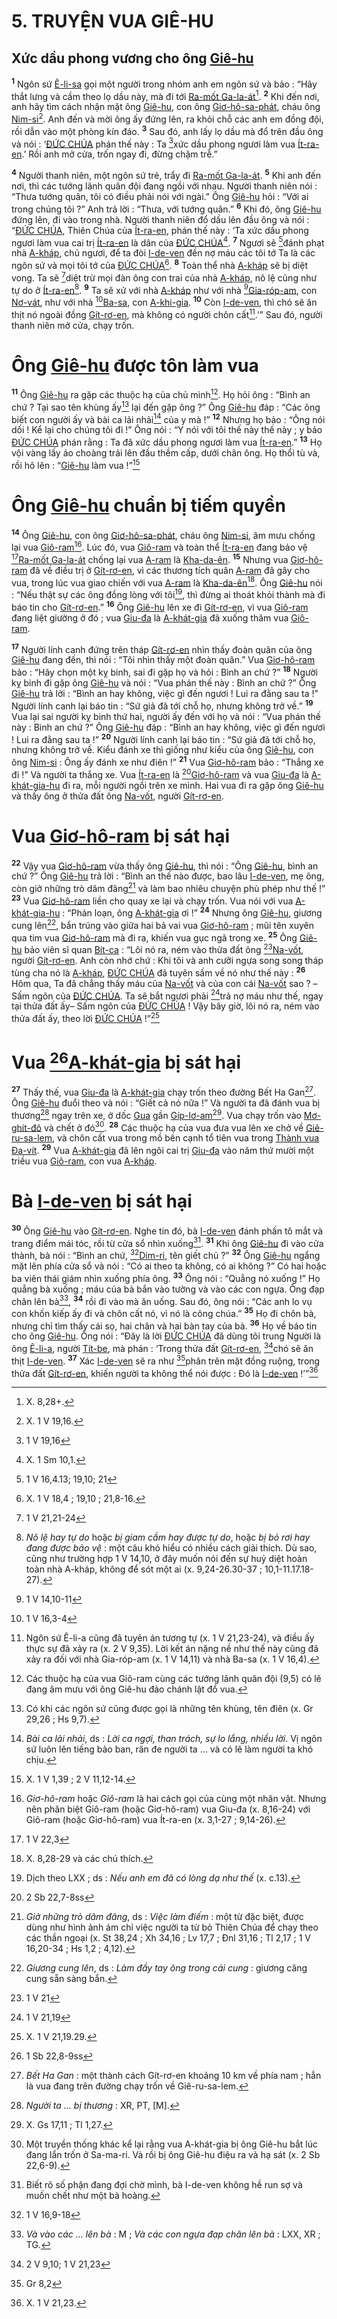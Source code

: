 # 5. TRUYỆN VUA GIÊ-HU

## Xức dầu phong vương cho ông [Giê-hu]()
<sup><b>1</b></sup> Ngôn sứ [Ê-li-sa]() gọi một người trong nhóm anh em ngôn sứ và bảo : “Hãy thắt lưng và cầm theo lọ dầu này, mà đi tới [Ra-mốt Ga-la-át]()[^1-4388e07a-c925-4a8e-9393-d2d2038403cb]. <sup><b>2</b></sup> Khi đến nơi, anh hãy tìm cách nhận mặt ông [Giê-hu](), con ông [Giơ-hô-sa-phát](), cháu ông [Nim-si]()[^2-4388e07a-c925-4a8e-9393-d2d2038403cb]. Anh đến và mời ông ấy đứng lên, ra khỏi chỗ các anh em đồng đội, rồi dẫn vào một phòng kín đáo. <sup><b>3</b></sup> Sau đó, anh lấy lọ dầu mà đổ trên đầu ông và nói : ‘[ĐỨC CHÚA]() phán thế này : Ta [^1@-4388e07a-c925-4a8e-9393-d2d2038403cb]xức dầu phong ngươi làm vua [Ít-ra-en]().’ Rồi anh mở cửa, trốn ngay đi, đừng chậm trễ.”

<sup><b>4</b></sup> Người thanh niên, một ngôn sứ trẻ, trẩy đi [Ra-mốt Ga-la-át](). <sup><b>5</b></sup> Khi anh đến nơi, thì các tướng lãnh quân đội đang ngồi với nhau. Người thanh niên nói : “Thưa tướng quân, tôi có điều phải nói với ngài.” Ông [Giê-hu]() hỏi : “Với ai trong chúng tôi ?” Anh trả lời : “Thưa, với tướng quân.” <sup><b>6</b></sup> Khi đó, ông [Giê-hu]() đứng lên, đi vào trong nhà. Người thanh niên đổ dầu lên đầu ông và nói : “[ĐỨC CHÚA](), Thiên Chúa của [Ít-ra-en](), phán thế này : ‘Ta xức dầu phong ngươi làm vua cai trị [Ít-ra-en]() là dân của [ĐỨC CHÚA]()[^3-4388e07a-c925-4a8e-9393-d2d2038403cb]. <sup><b>7</b></sup> Ngươi sẽ [^2@-4388e07a-c925-4a8e-9393-d2d2038403cb]đánh phạt nhà [A-kháp](), chủ ngươi, để ta đòi [I-de-ven]() đền nợ máu các tôi tớ Ta là các ngôn sứ và mọi tôi tớ của [ĐỨC CHÚA]()[^4-4388e07a-c925-4a8e-9393-d2d2038403cb]. <sup><b>8</b></sup> Toàn thể nhà [A-kháp]() sẽ bị diệt vong. Ta sẽ [^3@-4388e07a-c925-4a8e-9393-d2d2038403cb]diệt trừ mọi đàn ông con trai của nhà [A-kháp](), nô lệ cũng như tự do ở [Ít-ra-en]()[^5-4388e07a-c925-4a8e-9393-d2d2038403cb]. <sup><b>9</b></sup> Ta sẽ xử với nhà [A-kháp]() như với nhà [^4@-4388e07a-c925-4a8e-9393-d2d2038403cb][Gia-róp-am](), con [Nơ-vát](), như với nhà [^5@-4388e07a-c925-4a8e-9393-d2d2038403cb][Ba-sa](), con [A-khi-gia](). <sup><b>10</b></sup> Còn [I-de-ven](), thì chó sẽ ăn thịt nó ngoài đồng [Gít-rơ-en](), mà không có người chôn cất[^6-4388e07a-c925-4a8e-9393-d2d2038403cb].’” Sau đó, người thanh niên mở cửa, chạy trốn.


# Ông [Giê-hu]() được tôn làm vua
<sup><b>11</b></sup> Ông [Giê-hu]() ra gặp các thuộc hạ của chủ mình[^7-4388e07a-c925-4a8e-9393-d2d2038403cb]. Họ hỏi ông : “Bình an chứ ? Tại sao tên khùng ấy[^8-4388e07a-c925-4a8e-9393-d2d2038403cb] lại đến gặp ông ?” Ông [Giê-hu]() đáp : “Các ông biết con người ấy và bài ca lải nhải[^9-4388e07a-c925-4a8e-9393-d2d2038403cb] của y mà !” <sup><b>12</b></sup> Nhưng họ bảo : “Ông nói dối ! Kể lại cho chúng tôi đi !” Ông nói : “Y nói với tôi thế này thế này ; y bảo [ĐỨC CHÚA]() phán rằng : Ta đã xức dầu phong ngươi làm vua [Ít-ra-en]().” <sup><b>13</b></sup> Họ vội vàng lấy áo choàng trải lên đầu thềm cấp, dưới chân ông. Họ thổi tù và, rồi hô lên : “[Giê-hu]() làm vua !”[^10-4388e07a-c925-4a8e-9393-d2d2038403cb]


# Ông [Giê-hu]() chuẩn bị tiếm quyền
<sup><b>14</b></sup> Ông [Giê-hu](), con ông [Giơ-hô-sa-phát](), cháu ông [Nim-si](), âm mưu chống lại vua [Giô-ram]()[^11-4388e07a-c925-4a8e-9393-d2d2038403cb]. Lúc đó, vua [Giô-ram]() và toàn thể [Ít-ra-en]() đang bảo vệ [^6@-4388e07a-c925-4a8e-9393-d2d2038403cb][Ra-mốt Ga-la-át]() chống lại vua [A-ram]() là [Kha-da-ên](). <sup><b>15</b></sup> Nhưng vua [Giơ-hô-ram]() đã về điều trị ở [Gít-rơ-en](), vì các thương tích quân [A-ram]() đã gây cho vua, trong lúc vua giao chiến với vua [A-ram]() là [Kha-da-ên]()[^12-4388e07a-c925-4a8e-9393-d2d2038403cb]. Ông [Giê-hu]() nói : “Nếu thật sự các ông đồng lòng với tôi[^13-4388e07a-c925-4a8e-9393-d2d2038403cb], thì đừng ai thoát khỏi thành mà đi báo tin cho [Gít-rơ-en]().” <sup><b>16</b></sup> Ông [Giê-hu]() lên xe đi [Gít-rơ-en](), vì vua [Giô-ram]() đang liệt giường ở đó ; vua [Giu-đa]() là [A-khát-gia]() đã xuống thăm vua [Giô-ram]().

<sup><b>17</b></sup> Người lính canh đứng trên tháp [Gít-rơ-en]() nhìn thấy đoàn quân của ông [Giê-hu]() đang đến, thì nói : “Tôi nhìn thấy một đoàn quân.” Vua [Giơ-hô-ram]() bảo : “Hãy chọn một kỵ binh, sai đi gặp họ và hỏi : Bình an chứ ?” <sup><b>18</b></sup> Người kỵ binh đi gặp ông [Giê-hu]() và nói : “Vua phán thế này : Bình an chứ ?” Ông [Giê-hu]() trả lời : “Bình an hay không, việc gì đến ngươi ! Lui ra đằng sau ta !” Người lính canh lại báo tin : “Sứ giả đã tới chỗ họ, nhưng không trở về.” <sup><b>19</b></sup> Vua lại sai người kỵ binh thứ hai, người ấy đến với họ và nói : “Vua phán thế này : Bình an chứ ?” Ông [Giê-hu]() đáp : “Bình an hay không, việc gì đến ngươi ! Lui ra đằng sau ta !” <sup><b>20</b></sup> Người lính canh lại báo tin : “Sứ giả đã tới chỗ họ, nhưng không trở về. Kiểu đánh xe thì giống như kiểu của ông [Giê-hu](), con ông [Nim-si]() : Ông ấy đánh xe như điên !” <sup><b>21</b></sup> Vua [Giơ-hô-ram]() bảo : “Thắng xe đi !” Và người ta thắng xe. Vua [Ít-ra-en]() là [^7@-4388e07a-c925-4a8e-9393-d2d2038403cb][Giơ-hô-ram]() và vua [Giu-đa]() là [A-khát-gia-hu]() đi ra, mỗi người ngồi trên xe mình. Hai vua đi ra gặp ông [Giê-hu]() và thấy ông ở thửa đất ông [Na-vốt](), người [Gít-rơ-en]().


# Vua [Giơ-hô-ram]() bị sát hại
<sup><b>22</b></sup> Vậy vua [Giơ-hô-ram]() vừa thấy ông [Giê-hu](), thì nói : “Ông [Giê-hu](), bình an chứ ?” Ông [Giê-hu]() trả lời : “Bình an thế nào được, bao lâu [I-de-ven](), mẹ ông, còn giở những trò dâm đãng[^14-4388e07a-c925-4a8e-9393-d2d2038403cb] và làm bao nhiêu chuyện phù phép như thế !” <sup><b>23</b></sup> Vua [Giơ-hô-ram]() liền cho quay xe lại và chạy trốn. Vua nói với vua [A-khát-gia-hu]() : “Phản loạn, ông [A-khát-gia]() ơi !” <sup><b>24</b></sup> Nhưng ông [Giê-hu](), giương cung lên[^15-4388e07a-c925-4a8e-9393-d2d2038403cb], bắn trúng vào giữa hai bả vai vua [Giơ-hô-ram]() ; mũi tên xuyên qua tim vua [Giơ-hô-ram]() mà đi ra, khiến vua gục ngã trong xe. <sup><b>25</b></sup> Ông [Giê-hu]() bảo viên sĩ quan [Bít-ca]() : “Lôi nó ra, ném vào thửa đất ông [^8@-4388e07a-c925-4a8e-9393-d2d2038403cb][Na-vốt](), người [Gít-rơ-en](). Anh còn nhớ chứ : Khi tôi và anh cưỡi ngựa song song tháp tùng cha nó là [A-kháp](), [ĐỨC CHÚA]() đã tuyên sấm về nó như thế này : <sup><b>26</b></sup> Hôm qua, Ta đã chẳng thấy máu của [Na-vốt]() và của con cái [Na-vốt]() sao ? –Sấm ngôn của [ĐỨC CHÚA](). Ta sẽ bắt ngươi phải [^9@-4388e07a-c925-4a8e-9393-d2d2038403cb]trả nợ máu như thế, ngay tại thửa đất ấy– Sấm ngôn của [ĐỨC CHÚA]() ! Vậy bây giờ, lôi nó ra, ném vào thửa đất ấy, theo lời [ĐỨC CHÚA]() !”[^16-4388e07a-c925-4a8e-9393-d2d2038403cb]


# Vua [^10@-4388e07a-c925-4a8e-9393-d2d2038403cb][A-khát-gia]() bị sát hại
<sup><b>27</b></sup> Thấy thế, vua [Giu-đa]() là [A-khát-gia]() chạy trốn theo đường Bết Ha Gan[^17-4388e07a-c925-4a8e-9393-d2d2038403cb]. Ông [Giê-hu]() đuổi theo và nói : “Giết cả nó nữa !” Và người ta đã đánh vua bị thương[^18-4388e07a-c925-4a8e-9393-d2d2038403cb] ngay trên xe, ở dốc [Gua]() gần [Gíp-lơ-am]()[^19-4388e07a-c925-4a8e-9393-d2d2038403cb]. Vua chạy trốn vào [Mơ-ghít-đô]() và chết ở đó[^20-4388e07a-c925-4a8e-9393-d2d2038403cb]. <sup><b>28</b></sup> Các thuộc hạ của vua đưa vua lên xe chở về [Giê-ru-sa-lem](), và chôn cất vua trong mồ bên cạnh tổ tiên vua trong [Thành vua Đa-vít](). <sup><b>29</b></sup> Vua [A-khát-gia]() đã lên ngôi cai trị [Giu-đa]() vào năm thứ mười một triều vua [Giô-ram](), con vua [A-kháp]().


# Bà [I-de-ven]() bị sát hại
<sup><b>30</b></sup> Ông [Giê-hu]() vào [Gít-rơ-en](). Nghe tin đó, bà [I-de-ven]() đánh phấn tô mắt và trang điểm mái tóc, rồi từ cửa sổ nhìn xuống[^21-4388e07a-c925-4a8e-9393-d2d2038403cb]. <sup><b>31</b></sup> Khi ông [Giê-hu]() đi vào cửa thành, bà nói : “Bình an chứ, [^11@-4388e07a-c925-4a8e-9393-d2d2038403cb][Dim-ri](), tên giết chủ ?” <sup><b>32</b></sup> Ông [Giê-hu]() ngẩng mặt lên phía cửa sổ và nói : “Có ai theo ta không, có ai không ?” Có hai hoặc ba viên thái giám nhìn xuống phía ông. <sup><b>33</b></sup> Ông nói : “Quẳng nó xuống !” Họ quẳng bà xuống ; máu của bà bắn vào tường và vào các con ngựa. Ông đạp chân lên bà[^22-4388e07a-c925-4a8e-9393-d2d2038403cb], <sup><b>34</b></sup> rồi đi vào mà ăn uống. Sau đó, ông nói : “Các anh lo vụ con khốn kiếp ấy đi và chôn cất nó, vì nó là công chúa.” <sup><b>35</b></sup> Họ đi chôn bà, nhưng chỉ tìm thấy cái sọ, hai chân và hai bàn tay của bà. <sup><b>36</b></sup> Họ về báo tin cho ông [Giê-hu](). Ông nói : “Đây là lời [ĐỨC CHÚA]() đã dùng tôi trung Người là ông [Ê-li-a](), người [Tít-be](), mà phán : ‘Trong thửa đất [Gít-rơ-en](), [^12@-4388e07a-c925-4a8e-9393-d2d2038403cb]chó sẽ ăn thịt [I-de-ven](). <sup><b>37</b></sup> Xác [I-de-ven]() sẽ ra như [^13@-4388e07a-c925-4a8e-9393-d2d2038403cb]phân trên mặt đồng ruộng, trong thửa đất [Gít-rơ-en](), khiến người ta không thể nói được : Đó là [I-de-ven]() !’”[^23-4388e07a-c925-4a8e-9393-d2d2038403cb]

[^1-4388e07a-c925-4a8e-9393-d2d2038403cb]: X. 8,28+.
[^2-4388e07a-c925-4a8e-9393-d2d2038403cb]: X. 1 V 19,16.
[^3-4388e07a-c925-4a8e-9393-d2d2038403cb]: X. 1 Sm 10,1.
[^4-4388e07a-c925-4a8e-9393-d2d2038403cb]: X. 1 V 18,4 ; 19,10 ; 21,8-16.
[^5-4388e07a-c925-4a8e-9393-d2d2038403cb]: *Nô lệ hay tự do* hoặc *bị giam cầm hay được tự do*, hoặc *bị bỏ rơi hay đang được bảo vệ* : một câu khó hiểu có nhiều cách giải thích. Dù sao, cũng như trường hợp 1 V 14,10, ở đây muốn nói đến sự huỷ diệt hoàn toàn nhà A-kháp, không để sót một ai (x. 9,24-26.30-37 ; 10,1-11.17.18-27).
[^6-4388e07a-c925-4a8e-9393-d2d2038403cb]: Ngôn sứ Ê-li-a cũng đã tuyên án tương tự (x. 1 V 21,23-24), và điều ấy thực sự đã xảy ra (x. 2 V 9,35). Lời kết án nặng nề như thế này cũng đã xảy ra đối với nhà Gia-róp-am (x. 1 V 14,11) và nhà Ba-sa (x. 1 V 16,4).
[^7-4388e07a-c925-4a8e-9393-d2d2038403cb]: Các thuộc hạ của vua Giô-ram cùng các tướng lãnh quân đội (9,5) có lẽ đang âm mưu với ông Giê-hu đảo chánh lật đổ vua.
[^8-4388e07a-c925-4a8e-9393-d2d2038403cb]: Có khi các ngôn sứ cũng được gọi là những tên khùng, tên điên (x. Gr 29,26 ; Hs 9,7).
[^9-4388e07a-c925-4a8e-9393-d2d2038403cb]: *Bài ca lải nhải*, ds : *Lời ca ngợi, than trách, sự lo lắng, nhiều lời*. Vị ngôn sứ luôn lên tiếng bảo ban, răn đe người ta ... và có lẽ làm người ta khó chịu.
[^10-4388e07a-c925-4a8e-9393-d2d2038403cb]: X. 1 V 1,39 ; 2 V 11,12-14.
[^11-4388e07a-c925-4a8e-9393-d2d2038403cb]: *Giơ-hô-ram* hoặc *Giô-ram* là hai cách gọi của cùng một nhân vật. Nhưng nên phân biệt Giô-ram (hoặc Giơ-hô-ram) vua Giu-đa (x. 8,16-24) với Giô-ram (hoặc Giơ-hô-ram) vua Ít-ra-en (x. 3,1-27 ; 9,14-26).
[^12-4388e07a-c925-4a8e-9393-d2d2038403cb]: X. 8,28-29 và các chú thích.
[^13-4388e07a-c925-4a8e-9393-d2d2038403cb]: Dịch theo LXX ; ds : *Nếu anh em đã có lòng dạ như thế* (x. c.13).
[^14-4388e07a-c925-4a8e-9393-d2d2038403cb]: *Giở những trò dâm đãng*, ds : *Việc làm điếm* : một từ đặc biệt, được dùng như hình ảnh ám chỉ việc người ta từ bỏ Thiên Chúa để chạy theo các thần ngoại (x. St 38,24 ; Xh 34,16 ; Lv 17,7 ; Đnl 31,16 ; Tl 2,17 ; 1 V 16,20-34 ; Hs 1,2 ; 4,12).
[^15-4388e07a-c925-4a8e-9393-d2d2038403cb]: *Giương cung lên*, ds : *Làm đầy tay ông trong cái cung* : giương căng cung sẵn sàng bắn.
[^16-4388e07a-c925-4a8e-9393-d2d2038403cb]: X. 1 V 21,19.29.
[^17-4388e07a-c925-4a8e-9393-d2d2038403cb]: *Bết Ha Gan* : một thành cách Gít-rơ-en khoảng 10 km về phía nam ; hẳn là vua đang trên đường chạy trốn về Giê-ru-sa-lem.
[^18-4388e07a-c925-4a8e-9393-d2d2038403cb]: *Người ta ... bị thương* : XR, PT, \[M].
[^19-4388e07a-c925-4a8e-9393-d2d2038403cb]: X. Gs 17,11 ; Tl 1,27.
[^20-4388e07a-c925-4a8e-9393-d2d2038403cb]: Một truyền thống khác kể lại rằng vua A-khát-gia bị ông Giê-hu bắt lúc đang lẩn trốn ở Sa-ma-ri. Và rồi bị ông Giê-hu điệu ra và hạ sát (x. 2 Sb 22,6-9).
[^21-4388e07a-c925-4a8e-9393-d2d2038403cb]: Biết rõ số phận đang đợi chờ mình, bà I-de-ven không hề run sợ và muốn chết như một bà hoàng.
[^22-4388e07a-c925-4a8e-9393-d2d2038403cb]: *Và vào các ... lên bà* : M ; *Và các con ngựa đạp chân lên bà* : LXX, XR ; TG.
[^23-4388e07a-c925-4a8e-9393-d2d2038403cb]: X. 1 V 21,23.
[^1@-4388e07a-c925-4a8e-9393-d2d2038403cb]: 1 V 19,16
[^2@-4388e07a-c925-4a8e-9393-d2d2038403cb]: 1 V 16,4.13; 19,10; 21
[^3@-4388e07a-c925-4a8e-9393-d2d2038403cb]: 1 V 21,21-24
[^4@-4388e07a-c925-4a8e-9393-d2d2038403cb]: 1 V 14,10-11
[^5@-4388e07a-c925-4a8e-9393-d2d2038403cb]: 1 V 16,3-4
[^6@-4388e07a-c925-4a8e-9393-d2d2038403cb]: 1 V 22,3
[^7@-4388e07a-c925-4a8e-9393-d2d2038403cb]: 2 Sb 22,7-8ss
[^8@-4388e07a-c925-4a8e-9393-d2d2038403cb]: 1 V 21
[^9@-4388e07a-c925-4a8e-9393-d2d2038403cb]: 1 V 21,19
[^10@-4388e07a-c925-4a8e-9393-d2d2038403cb]: 1 Sb 22,8-9ss
[^11@-4388e07a-c925-4a8e-9393-d2d2038403cb]: 1 V 16,9-18
[^12@-4388e07a-c925-4a8e-9393-d2d2038403cb]: 2 V 9,10; 1 V 21,23
[^13@-4388e07a-c925-4a8e-9393-d2d2038403cb]: Gr 8,2